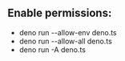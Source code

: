 ## Enable permissions:
- deno run --allow-env deno.ts 
- deno run --allow-all deno.ts 
- deno run -A deno.ts 